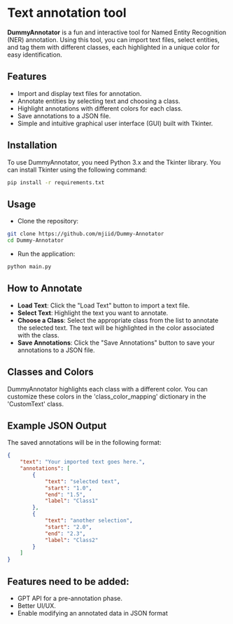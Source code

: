 # Text annotation tool
**DummyAnnotator** is a fun and interactive tool for Named Entity Recognition (NER) annotation. Using this tool, you can import text files, select entities, and tag them with different classes, each highlighted in a unique color for easy identification.

## Features

- Import and display text files for annotation.
- Annotate entities by selecting text and choosing a class.
- Highlight annotations with different colors for each class.
- Save annotations to a JSON file.
- Simple and intuitive graphical user interface (GUI) built with Tkinter.

## Installation

To use DummyAnnotator, you need Python 3.x and the Tkinter library. You can install Tkinter using the following command:

```bash
pip install -r requirements.txt
```

## Usage
- Clone the repository:
```bash
git clone https://github.com/mjiid/Dummy-Annotator
cd Dummy-Annotator
```
- Run the application:
```bash
python main.py
```

## How to Annotate
- **Load Text**: Click the "Load Text" button to import a text file.
- **Select Text**: Highlight the text you want to annotate.
- **Choose a Class**: Select the appropriate class from the list to annotate the selected text. The text will be highlighted in the color associated with the class.
- **Save Annotations**: Click the "Save Annotations" button to save your annotations to a JSON file.

## Classes and Colors
DummyAnnotator highlights each class with a different color. You can customize these colors in the 'class_color_mapping' dictionary in the 'CustomText' class.

## Example JSON Output
The saved annotations will be in the following format:

```json
{
    "text": "Your imported text goes here.",
    "annotations": [
        {
            "text": "selected text",
            "start": "1.0",
            "end": "1.5",
            "label": "Class1"
        },
        {
            "text": "another selection",
            "start": "2.0",
            "end": "2.3",
            "label": "Class2"
        }
    ]
}
```

## Features need to be added:
- GPT API for a pre-annotation phase.
- Better UI/UX.
- Enable modifying an annotated data in JSON format 
